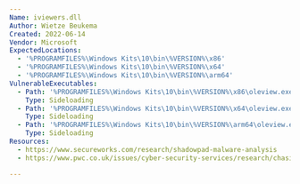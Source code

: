 ```yaml
---
Name: iviewers.dll
Author: Wietze Beukema
Created: 2022-06-14
Vendor: Microsoft
ExpectedLocations:
  - '%PROGRAMFILES%\Windows Kits\10\bin\%VERSION%\x86'
  - '%PROGRAMFILES%\Windows Kits\10\bin\%VERSION%\x64'
  - '%PROGRAMFILES%\Windows Kits\10\bin\%VERSION%\arm64'
VulnerableExecutables:
  - Path: '%PROGRAMFILES%\Windows Kits\10\bin\%VERSION%\x86\oleview.exe'
    Type: Sideloading
  - Path: '%PROGRAMFILES%\Windows Kits\10\bin\%VERSION%\x64\oleview.exe'
    Type: Sideloading
  - Path: '%PROGRAMFILES%\Windows Kits\10\bin\%VERSION%\arm64\oleview.exe'
    Type: Sideloading
Resources:
  - https://www.secureworks.com/research/shadowpad-malware-analysis
  - https://www.pwc.co.uk/issues/cyber-security-services/research/chasing-shadows.html

---
```


